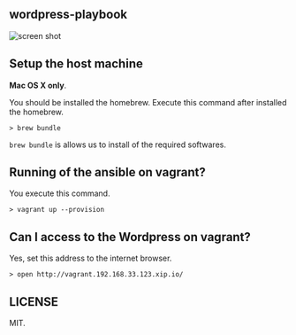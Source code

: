 wordpress-playbook
-------------------

![screen shot](https://f.cloud.github.com/assets/72997/2367441/6bc38a6e-a75f-11e3-9524-9cc66c9f1e4d.png)

Setup the host machine
----------------------

**Mac OS X only**.

You should be installed the homebrew.
Execute this command after installed the homebrew.

```
> brew bundle
```

```brew bundle``` is allows us to install of the required softwares.

Running of the ansible on vagrant?
-----------------------------------

You execute this command.

```
> vagrant up --provision
```

Can I access to the Wordpress on vagrant?
------------------------------------------

Yes, set this address to the internet browser. 

```
> open http://vagrant.192.168.33.123.xip.io/
```

LICENSE
-------

MIT.

